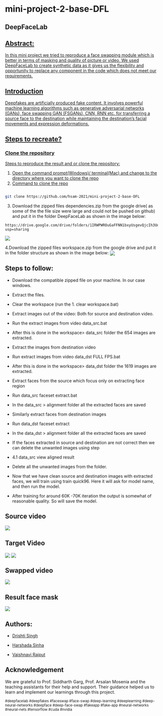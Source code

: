 # mini-project-2-base-DFL



## DeepFaceLab  

<a href="https://arxiv.org/abs/2005.05535">
<tr><td colspan=2 align="center">

## Abstract:
  In this mini project we tried to reproduce a face swapping module which is better in terms of masking and quality of picture or video. We used DeepFaceLab to create synthetic data as it gives us the flexibility and opportunity to replace any component in the code which does not meet our requirements. 

## Introduction
  Deepfakes are artificially produced fake content. It involves powerful machine learning algorithms such as generative adversarial networks (GANs), face swapping GAN (FSGANs), CNN, RNN etc. for transferring a source face to the destination while maintaining the destination’s facial movements and expression deformations. 



## Steps to recreate?

 ### Clone the repository
  Steps to reproduce the result and or clone the repository:
  1. Open the command prompt(Windows)/ terminal(Mac) and change to the directory where you want to clone the repo
  2. Command to clone the repo
  
  ```bash

  git clone https://github.com/hsam-2021/mini-project-2-base-DFL
```

  3. Download the zipped files dependencies.zip from the google drive( as some of the the file size were large and could not be pushed on github) and put it in the folder DeepFaceLab as shown in the image below:
  ```
  https://drive.google.com/drive/folders/1IRWPWROuGaFFNN1bxyUsgevQjcIh3UqG?usp=sharing
  
  ```
 
  <tr><td align="center" width="50%">
  <img src="miniproject2_pics/DeepFaceLab%20folder.png" align="center">
  
  4.Download the zipped files workspace.zip from the google drive and put it in the folder structure as shown in the image below:
      <tr><td align="center" width="50%">
      <img src="miniproject2_pics/Workspace folder.png" align="center">

 
      
  ## Steps to follow:

* Download the compatible zipped file on your machine. In our case windows.
      
* Extract the files.
      
* Clear the workspace (run the 1. clear workspace.bat)
      
* Extract images out of the video: Both for source and destination video.
      
* Run the extract images from video data_src.bat
      
* After this is done in the workspace> data_src folder the 654 images are extracted.
      
* Extract the images from destination video 
      
* Run extract images from video data_dst FULL FPS.bat
      
* After this is done in the workspace> data_dst folder the 1619 images are extracted.
      
* Extract faces from the source which focus only on extracting face region
      
* Run data_src faceset extract.bat 
      
* In the data_src > alignment folder all the extracted faces are saved
      
* Similarly extract faces from destination images
      
* Run data_dst faceset extract
      
* In the data_dst > alignment folder all the extracted faces are saved
      
* If the faces extracted in source and destination are not correct then we can delete the unwanted images using step 
      
* 4.1 data_src view aligned result
      
* Delete all the unwanted images from the folder.
      
* Now that we have clean source and destination images with extracted faces, we will train using train quick96. Here it will ask for model name, and then run the model.
      
* After training for around 60K -70K iteration the output is somewhat of reasonable quality. So will save the model.   
      
      
## Source video
      
  <tr><td align="center" width="50%">
  <img src="miniproject2_pics/Robert.png" align="center">





## Target Video

<tr><td align="center" width="50%">
<img src="miniproject2_pics/Elon.png" align="center">


<img src="doc/deage_0_2.jpg" align="center">



## Swapped video

<tr><td align="center" width="50%">

<img src="miniproject2_pics/Elon+Robert.png" align="center">

  
## Result face mask
  
<tr><td align="center" width="50%">

<img src="miniproject2_pics/result mask.png" align="center">





## Authors:
 * [Drishti Singh](ds6730@nyu.edu)
 
 * [Harshada Sinha](hs4703@nyu.edu)
 
 * [Vaishnavi Rajput](vr2229@nyu.edu)






## Acknowledgement

We are grateful to Prof. Siddharth Garg, Prof. Arsalan Mosenia and the teaching assistants for their help and support. Their guidance helped us to learn and implement our learnings through this project.



<sub>#deepfacelab #deepfakes #faceswap #face-swap #deep-learning #deeplearning #deep-neural-networks #deepface #deep-face-swap #fakeapp #fake-app #neural-networks #neural-nets #tensorflow #cuda #nvidia</sub>





